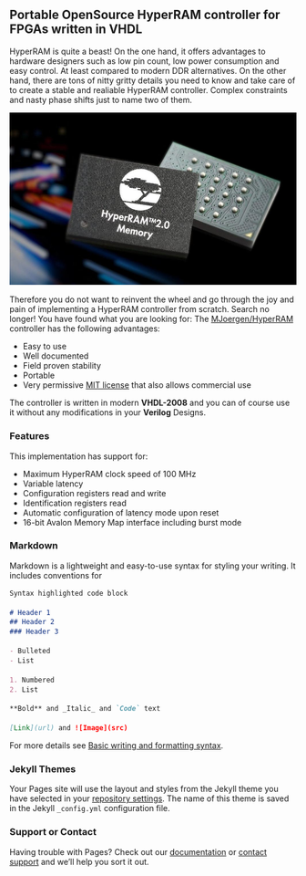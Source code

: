 ## Portable OpenSource HyperRAM controller for FPGAs written in VHDL

HyperRAM is quite a beast! On the one hand, it offers advantages to hardware designers such as
low pin count, low power consumption and easy control. At least compared to modern DDR alternatives.
On the other hand, there are tons of nitty gritty details you need to know and take care of to
create a stable and realiable HyperRAM controller. Complex constraints and nasty phase shifts
just to name two of them.

![HyperRAM image](hyperram_img.jpg)

Therefore you do not want to reinvent the wheel and go through the joy and pain of implementing
a HyperRAM controller from scratch. Search no longer! You have found what you are looking
for: The [MJoergen/HyperRAM](https://github.com/MJoergen/HyperRAM) controller has the following
advantages:

* Easy to use
* Well documented
* Field proven stability
* Portable
* Very permissive [MIT license](https://github.com/MJoergen/HyperRAM/blob/main/LICENSE) that also allows commercial use

The controller is written in modern **VHDL-2008** and you can of course use it without
any modifications in your **Verilog** Designs.

### Features

This implementation has support for:

* Maximum HyperRAM clock speed of 100 MHz
* Variable latency
* Configuration registers read and write
* Identification registers read
* Automatic configuration of latency mode upon reset
* 16-bit Avalon Memory Map interface including burst mode

### Markdown

Markdown is a lightweight and easy-to-use syntax for styling your writing. It includes conventions for

```markdown
Syntax highlighted code block

# Header 1
## Header 2
### Header 3

- Bulleted
- List

1. Numbered
2. List

**Bold** and _Italic_ and `Code` text

[Link](url) and ![Image](src)
```

For more details see [Basic writing and formatting syntax](https://docs.github.com/en/github/writing-on-github/getting-started-with-writing-and-formatting-on-github/basic-writing-and-formatting-syntax).

### Jekyll Themes

Your Pages site will use the layout and styles from the Jekyll theme you have selected in your [repository settings](https://github.com/MJoergen/HyperRAM/settings/pages). The name of this theme is saved in the Jekyll `_config.yml` configuration file.

### Support or Contact

Having trouble with Pages? Check out our [documentation](https://docs.github.com/categories/github-pages-basics/) or [contact support](https://support.github.com/contact) and we’ll help you sort it out.
